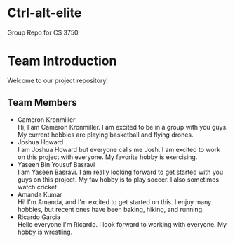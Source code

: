 # Ctrl-alt-elite

Group Repo for CS 3750

# Team Introduction

Welcome to our project repository!

## Team Members

- Cameron Kronmiller  
Hi, I am Cameron Kronmiller. I am excited to be in a group with you guys. My current hobbies are playing basketball and flying drones.
- Joshua Howard  
  I am Joshua Howard but everyone calls me Josh. I am excited to work on this project with everyone. My favorite hobby is exercising.
- Yaseen Bin Yousuf Basravi  
   I am Yaseen Basravi. I am really looking forward to get started with you guys on this project. My fav hobby is to play soccer. I also sometimes watch cricket.
- Amanda Kumar  
	Hi! I'm Amanda, and I'm excited to get started on this. I enjoy many hobbies, but recent ones have been baking, hiking, and running.
- Ricardo Garcia  
  Hello everyone I'm Ricardo. I look forward to working with everyone. My hobby is wrestling.

